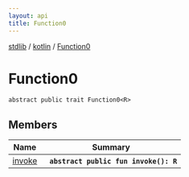 ```yaml
---
layout: api
title: Function0
---
```

[stdlib](../../index.md) / [kotlin](../index.md) / [Function0](index.md)

# Function0

```
abstract public trait Function0<R> 
```

## Members

| Name | Summary |
|------|---------|
|[invoke](invoke.md)|&nbsp;&nbsp;**`abstract public fun invoke(): R`**<br>|
